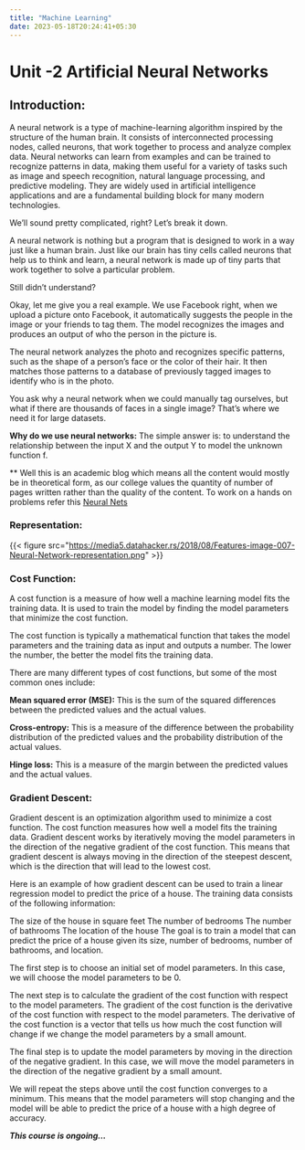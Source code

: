 ```yaml
---
title: "Machine Learning"
date: 2023-05-18T20:24:41+05:30
---
```


# Unit -2 Artificial Neural Networks

## Introduction:

<!-- ### Understanding Neural Networks:

Neural networks are a powerful subset of machine learning algorithms inspired by the human brain's neural structure. They are designed to mimic the way our brains process information. Just as the brain consists of interconnected neurons, neural networks are composed of artificial neurons, also known as nodes or units. These nodes work collectively to solve complex problems by learning from data. -->

A neural network is a type of machine-learning algorithm inspired by the structure of the human brain. It consists of interconnected processing nodes, called neurons, that work together to process and analyze complex data. Neural networks can learn from examples and can be trained to recognize patterns in data, making them useful for a variety of tasks such as image and speech recognition, natural language processing, and predictive modeling. They are widely used in artificial intelligence applications and are a fundamental building block for many modern technologies.

We’ll sound pretty complicated, right? Let’s break it down.

A neural network is nothing but a program that is designed to work in a way just like a human brain. Just like our brain has tiny cells called neurons that help us to think and learn, a neural network is made up of tiny parts that work together to solve a particular problem.

Still didn’t understand?

Okay, let me give you a real example. We use Facebook right, when we upload a picture onto Facebook, it automatically suggests the people in the image or your friends to tag them. The model recognizes the images and produces an output of who the person in the picture is.

The neural network analyzes the photo and recognizes specific patterns, such as the shape of a person’s face or the color of their hair. It then matches those patterns to a database of previously tagged images to identify who is in the photo.

You ask why a neural network when we could manually tag ourselves, but what if there are thousands of faces in a single image? That’s where we need it for large datasets.

**Why do we use neural networks:** The simple answer is: to understand the relationship between the input X and the output Y to model the unknown function f.

** Well this is an academic blog which means all the content would mostly be in theoretical form, as our college values the quantity of number of pages written rather than the quality of the content.
To work on a hands on problems refer this [Neural Nets](https://github.com/AayushSameerShah/Neural-Net-Zero-to-Hero-with-Andrej/blob/main/01%20-%20Micrograd/Micrograd%20Foundations.ipynb)

### Representation: 

{{< figure src="https://media5.datahacker.rs/2018/08/Features-image-007-Neural-Network-representation.png" >}}

### Cost Function: 
 A cost function is a measure of how well a machine learning model fits the training data. It is used to train the model by finding the model parameters that minimize the cost function.

The cost function is typically a mathematical function that takes the model parameters and the training data as input and outputs a number. The lower the number, the better the model fits the training data.

There are many different types of cost functions, but some of the most common ones include:

**Mean squared error (MSE):** This is the sum of the squared differences between the predicted values and the actual values.

**Cross-entropy:** This is a measure of the difference between the probability distribution of the predicted values and the probability distribution of the actual values.

**Hinge loss:** This is a measure of the margin between the predicted values and the actual values.

### Gradient Descent:

Gradient descent is an optimization algorithm used to minimize a cost function. The cost function measures how well a model fits the training data. Gradient descent works by iteratively moving the model parameters in the direction of the negative gradient of the cost function. This means that gradient descent is always moving in the direction of the steepest descent, which is the direction that will lead to the lowest cost.

Here is an example of how gradient descent can be used to train a linear regression model to predict the price of a house. The training data consists of the following information:

The size of the house in square feet
The number of bedrooms
The number of bathrooms
The location of the house
The goal is to train a model that can predict the price of a house given its size, number of bedrooms, number of bathrooms, and location.

The first step is to choose an initial set of model parameters. In this case, we will choose the model parameters to be 0.

The next step is to calculate the gradient of the cost function with respect to the model parameters. The gradient of the cost function is the derivative of the cost function with respect to the model parameters. The derivative of the cost function is a vector that tells us how much the cost function will change if we change the model parameters by a small amount.

The final step is to update the model parameters by moving in the direction of the negative gradient. In this case, we will move the model parameters in the direction of the negative gradient by a small amount.

We will repeat the steps above until the cost function converges to a minimum. This means that the model parameters will stop changing and the model will be able to predict the price of a house with a high degree of accuracy.

***This course is ongoing...***



<!-- 
### Layers and Architecture:

Neural networks are organized into layers, with each layer consisting of multiple nodes. The three main types of layers in a neural network are:

Input Layer: This layer receives the initial data or input features. It acts as the entry point of information into the network.

Hidden Layers: These layers, as the name suggests, are not directly observable and lie between the input and output layers. Hidden layers are responsible for extracting and learning complex patterns and representations from the input data.

Output Layer: The final layer of a neural network produces the desired output. The number of nodes in this layer depends on the nature of the problem. For example, a neural network used for image classification may have nodes representing different classes.

### Connections and Weights:

Neurons within a neural network are interconnected through connections, often represented as weighted edges. Each connection has an associated weight that determines its strength or importance. During the learning process, these weights are adjusted to optimize the network's performance.

### Activation Function:

An activation function introduces non-linearity to the neural network, allowing it to model complex relationships between inputs and outputs. It determines the output of a node based on its weighted sum of inputs. Popular activation functions include the sigmoid function, ReLU (Rectified Linear Unit), and tanh (hyperbolic tangent). 

### Example: Image Classification

To illustrate the power of neural networks, let's consider an example of image classification. Suppose we have a dataset of handwritten digits (0-9), and our goal is to build a model that can correctly identify the digits from new, unseen images.

We can train a neural network with an input layer receiving pixel values of the images, multiple hidden layers responsible for learning intricate patterns in the images, and an output layer representing the digit classes. The network learns from thousands of labeled images, adjusting the weights of connections to minimize the prediction errors.

Once trained, our neural network can make accurate predictions on unseen images, correctly identifying the handwritten digits. This demonstrates how neural networks excel at complex pattern recognition tasks. -->






